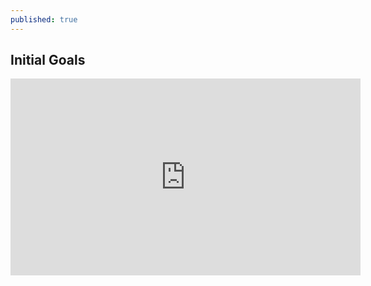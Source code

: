 ```yaml
---
published: true
---
```

## Initial Goals

<iframe width="560" height="315" src="https://www.youtube.com/embed/dHHmUF9gs70" frameborder="0" allowfullscreen="1"></iframe>
